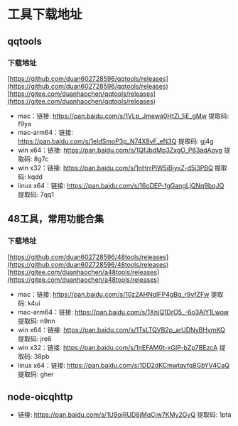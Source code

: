 # 工具下载地址

## qqtools

### 下载地址
[https://github.com/duan602728596/qqtools/releases](https://github.com/duan602728596/qqtools/releases)   
[https://gitee.com/duanhaochen/qqtools/releases](https://gitee.com/duanhaochen/qqtools/releases)
* mac：链接: https://pan.baidu.com/s/1VLp_Jmewa0HtZi_1iE_gMw 提取码: f9ya
* mac-arm64：链接: https://pan.baidu.com/s/1eldSmoP3p_N74X8vF_eN3Q 提取码: gj4g
* win x64：链接: https://pan.baidu.com/s/1QfJbdMp3ZxgO_P63adAovg 提取码: 8g7c
* win x32：链接: https://pan.baidu.com/s/1nHrrPlW5iBjyxZ-d5i3PBQ 提取码: kqdd
* linux x64：链接: https://pan.baidu.com/s/16oDEP-fgGangLjQNq9bqJQ 提取码: 7qq1

## 48工具，常用功能合集

### 下载地址
[https://github.com/duan602728596/48tools/releases](https://github.com/duan602728596/48tools/releases)   
[https://gitee.com/duanhaochen/a48tools/releases](https://gitee.com/duanhaochen/a48tools/releases)
* mac：链接: https://pan.baidu.com/s/10z2AHNqIFP4gBq_r9yfZFw 提取码: k4ui
* mac-arm64：链接: https://pan.baidu.com/s/1XnjQ1DrO5_-6o3AiY1Lwow 提取码: n9nn
* win x64：链接: https://pan.baidu.com/s/1TsLTQVB2p_arUDNyBHvmKQ 提取码: jre6
* win x32：链接: https://pan.baidu.com/s/1nEFAM0t-xGIP-bZp7BEzcA 提取码: 38pb
* linux x64：链接: https://pan.baidu.com/s/1DD2dKCmwtayfq8GbYV4CaQ 提取码: gher

## node-oicqhttp

* 链接: https://pan.baidu.com/s/1U9ojRUD8jMqCjw7KMy2GyQ 提取码: 1pta
